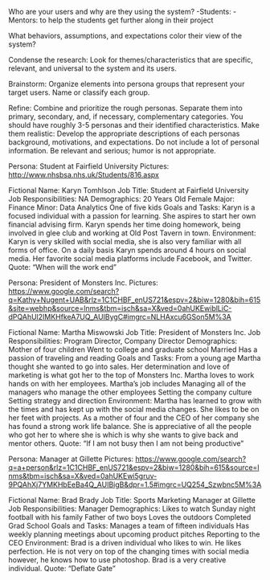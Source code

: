 Who are your users and why are they using the system?
-Students:
-Mentors: to help the students get further along in their project


What behaviors, assumptions, and expectations color their view of the system?

Condense the research: Look for themes/characteristics that are specific, relevant, and universal to the system and its users.

Brainstorm: Organize elements into persona groups that represent your target users. Name or classify each group.

Refine: Combine and prioritize the rough personas. Separate them into primary, secondary, and, if necessary, complementary categories. You should have roughly 3-5 personas and their identified characteristics.
Make them realistic: Develop the appropriate descriptions of each personas background, motivations, and expectations. Do not include a lot of personal information. Be relevant and serious; humor is not appropriate.

Persona: Student at Fairfield University
Pictures: http://www.nhsbsa.nhs.uk/Students/816.aspx


Fictional Name: Karyn Tomhlson
Job Title: Student at Fairfield University
Job Responsibilities: NA
Demographics:
20 Years Old
Female
Major: Finance
Minor: Data Analytics
One of five kids
Goals and Tasks:
Karyn is a focused individual with a passion for learning. She aspires to start her own financial advising firm. Karyn spends her time doing homework, being involved in glee club and working at Old Post Tavern in town.
Environment: Karyn is very skilled with social media, she is also very familiar with all forms of office. On a daily basis Karyn spends around 4 hours on social media. Her favorite social media platforms include Facebook, and Twitter.
Quote: “When will the work end”




Persona: President of Monsters Inc.
Pictures: https://www.google.com/search?q=Kathy+Nugent+UAB&rlz=1C1CHBF_enUS721&espv=2&biw=1280&bih=615&site=webhp&source=lnms&tbm=isch&sa=X&ved=0ahUKEwiblLiC-dPQAhUl2IMKHfkeA7UQ_AUIBygC#imgrc=NLHAxcu6GSon5M%3A

Fictional Name: Martha Miswowski
Job Title: President of Monsters Inc.
Job Responsibilities: Program Director, Company Director
Demographics:
Mother of four children
Went to college and graduate school
Married
Has a passion of traveling and reading
Goals and Tasks: From a young age Martha thought she wanted to go into sales. Her determination and love of marketing is what got her to the top of Monsters Inc. Martha loves to work hands on with her employees. Martha’s job includes
Managing all of the managers who manage the other employees
Setting the company culture
Setting strategy and direction
Environment: Martha has learned to grow with the times and has kept up with the social media changes. She likes to be on her feet with projects. As a mother of four and the CEO of her company she has found a strong work life balance. She is appreciative of all the people who got her to where she is which is why she wants to give back and mentor others.
Quote: “If I am not busy then I am not being productive”


Persona: Manager at Gillette
Pictures: https://www.google.com/search?q=a+person&rlz=1C1CHBF_enUS721&espv=2&biw=1280&bih=615&source=lnms&tbm=isch&sa=X&ved=0ahUKEwi5gruv-9PQAhXj7YMKHbEeBa4Q_AUIBigB&dpr=1.5#imgrc=UQ254_Szwbnc5M%3A

Fictional Name: Brad Brady
Job Title: Sports Marketing Manager at Gillette
Job Responsibilities: Manager
Demographics:
Likes to watch Sunday night football with his family
Father of two boys
Loves the outdoors
Completed Grad School
Goals and Tasks:
Manages a team of  fifteen individuals
Has weekly planning meetings about upcoming product pitches
Reporting to the CEO
Environment: Brad is a driven individual who likes to win. He likes perfection. He is not very on top of the changing times with social media however, he knows how to use photoshop. Brad is a very creative individual.
Quote: “Deflate Gate”
  
